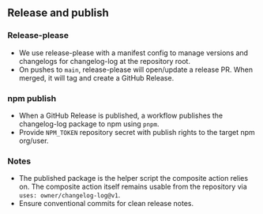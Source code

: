## Release and publish

### Release-please

- We use release-please with a manifest config to manage versions and changelogs for changelog-log at the repository root.
- On pushes to `main`, release-please will open/update a release PR. When merged, it will tag and create a GitHub Release.

### npm publish

- When a GitHub Release is published, a workflow publishes the changelog-log package to npm using `pnpm`.
- Provide `NPM_TOKEN` repository secret with publish rights to the target npm org/user.

### Notes

- The published package is the helper script the composite action relies on. The composite action itself remains usable from the repository via `uses: owner/changelog-log@v1`.
- Ensure conventional commits for clean release notes.
